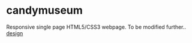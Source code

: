 # candymuseum
Responsive single page HTML5/CSS3 webpage. To be modified further..
[design](https://github.com/palaashatri/candymuseum/blob/f7e058d8c393194634128e4c5ab378b9e03aa48f/candymuseum-responsive.png)
